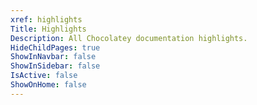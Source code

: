 ```yaml
---
xref: highlights
Title: Highlights
Description: All Chocolatey documentation highlights.
HideChildPages: true
ShowInNavbar: false
ShowInSidebar: false
IsActive: false
ShowOnHome: false
---
```

